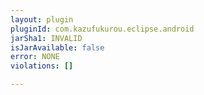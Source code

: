 ```yaml
---
layout: plugin
pluginId: com.kazufukurou.eclipse.android
jarSha1: INVALID
isJarAvailable: false
error: NONE
violations: []

---
```

